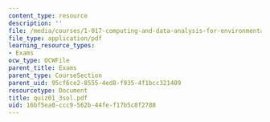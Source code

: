 ```yaml
---
content_type: resource
description: ''
file: /media/courses/1-017-computing-and-data-analysis-for-environmental-applications-fall-2003/16bf5ea0ccc9562b44fef17b5c8f2788_quiz01_3sol.pdf
file_type: application/pdf
learning_resource_types:
- Exams
ocw_type: OCWFile
parent_title: Exams
parent_type: CourseSection
parent_uid: 95cf6ce2-8555-4ed8-f935-4f1bcc321409
resourcetype: Document
title: quiz01_3sol.pdf
uid: 16bf5ea0-ccc9-562b-44fe-f17b5c8f2788
---
```

